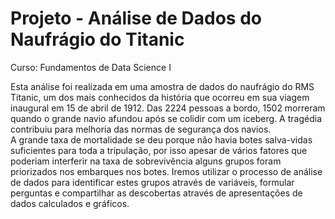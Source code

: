# Projeto - Análise de Dados do Naufrágio do Titanic
Curso: Fundamentos de Data Science I 

Esta análise foi realizada em uma amostra de dados do naufrágio do RMS Titanic, um dos mais conhecidos da história que ocorreu em sua viagem inaugural em 15 de abril de 1912. Das 2224 pessoas a bordo, 1502 morreram quando o grande navio afundou após se colidir com um iceberg. A tragédia contribuiu para melhoria das normas de segurança dos navios.<br>
A grande taxa de mortalidade se deu porque não havia botes salva-vidas suficientes para toda a tripulação, por isso apesar de vários fatores que poderiam interferir na taxa de sobrevivência alguns grupos foram priorizados nos embarques nos botes.
Iremos utilizar o processo de análise de dados para identificar estes grupos através de variáveis, formular perguntas e compartilhar as descobertas através de apresentações de dados calculados e gráficos.
